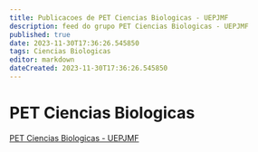 ```yaml
---
title: Publicacoes de PET Ciencias Biologicas - UEPJMF
description: feed do grupo PET Ciencias Biologicas - UEPJMF
published: true
date: 2023-11-30T17:36:26.545850
tags: Ciencias Biologicas
editor: markdown
dateCreated: 2023-11-30T17:36:26.545850
---
```


# PET Ciencias Biologicas
[PET Ciencias Biologicas - UEPJMF](/grupo/258PETCienciasBiologicasUEPJMF.md)